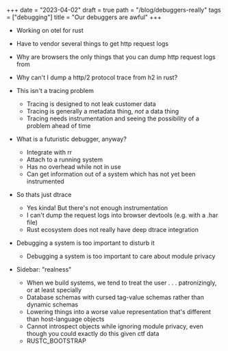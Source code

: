 +++
date = "2023-04-02"
draft = true
path = "/blog/debuggers-really"
tags = ["debugging"]
title = "Our debuggers are awful"
+++

* Working on otel for rust
* Have to vendor several things to get http request logs
* Why are browsers the only things that you can dump http request logs from
* Why can't I dump a http/2 protocol trace from h2 in rust?

* This isn't a tracing problem
    * Tracing is designed to not leak customer data
    * Tracing is generally a metadata thing, *not* a data thing
    * Tracing needs instrumentation and seeing the possibility of a problem
      ahead of time
* What is a futuristic debugger, anyway?
    * Integrate with rr
    * Attach to a running system
    * Has no overhead while not in use
    * Can get information out of a system which has not yet been instrumented
* So thats just dtrace
    * Yes kinda! But there's not enough instrumentation
    * I can't dump the request logs into browser devtools (e.g. with a .har
      file)
    * Rust ecosystem does not really have deep dtrace integration
* Debugging a system is too important to disturb it
    * Debugging a system is too important to care about module privacy
* Sidebar: "realness"
    * When we build systems, we tend to treat the user . . . patronizingly, or
      at least specially
    * Database schemas with cursed tag-value schemas rather than dynamic
      schemas
    * Lowering things into a worse value representation that's different than
      host-language objects
    * Cannot introspect objects while ignoring module privacy, even though you
      could exactly do this given ctf data
    * RUSTC_BOOTSTRAP
